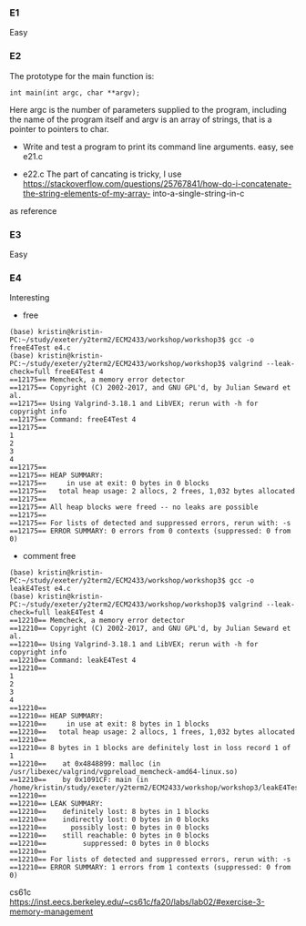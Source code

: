### E1
Easy

### E2
The prototype for the main function is:
```
int main(int argc, char **argv);
```
Here argc is the number of parameters supplied to the program, including the name of the program itself and argv is an array of strings, that is a pointer to pointers to char.

- Write and test a program to print its command line arguments. 
easy, see e21.c

- e22.c
The part of cancating is tricky, I use  
https://stackoverflow.com/questions/25767841/how-do-i-concatenate-the-string-elements-of-my-array-     into-a-single-string-in-c
  
as reference

### E3
Easy

### E4 
Interesting
- free
```
(base) kristin@kristin-PC:~/study/exeter/y2term2/ECM2433/workshop/workshop3$ gcc -o freeE4Test e4.c 
(base) kristin@kristin-PC:~/study/exeter/y2term2/ECM2433/workshop/workshop3$ valgrind --leak-check=full freeE4Test 4
==12175== Memcheck, a memory error detector
==12175== Copyright (C) 2002-2017, and GNU GPL'd, by Julian Seward et al.
==12175== Using Valgrind-3.18.1 and LibVEX; rerun with -h for copyright info
==12175== Command: freeE4Test 4
==12175== 
1
2
3
4
==12175== 
==12175== HEAP SUMMARY:
==12175==     in use at exit: 0 bytes in 0 blocks
==12175==   total heap usage: 2 allocs, 2 frees, 1,032 bytes allocated
==12175== 
==12175== All heap blocks were freed -- no leaks are possible
==12175== 
==12175== For lists of detected and suppressed errors, rerun with: -s
==12175== ERROR SUMMARY: 0 errors from 0 contexts (suppressed: 0 from 0)
```

- comment free
```
(base) kristin@kristin-PC:~/study/exeter/y2term2/ECM2433/workshop/workshop3$ gcc -o leakE4Test e4.c
(base) kristin@kristin-PC:~/study/exeter/y2term2/ECM2433/workshop/workshop3$ valgrind --leak-check=full leakE4Test 4
==12210== Memcheck, a memory error detector
==12210== Copyright (C) 2002-2017, and GNU GPL'd, by Julian Seward et al.
==12210== Using Valgrind-3.18.1 and LibVEX; rerun with -h for copyright info
==12210== Command: leakE4Test 4
==12210== 
1
2
3
4
==12210== 
==12210== HEAP SUMMARY:
==12210==     in use at exit: 8 bytes in 1 blocks
==12210==   total heap usage: 2 allocs, 1 frees, 1,032 bytes allocated
==12210== 
==12210== 8 bytes in 1 blocks are definitely lost in loss record 1 of 1
==12210==    at 0x4848899: malloc (in /usr/libexec/valgrind/vgpreload_memcheck-amd64-linux.so)
==12210==    by 0x1091CF: main (in /home/kristin/study/exeter/y2term2/ECM2433/workshop/workshop3/leakE4Test)
==12210== 
==12210== LEAK SUMMARY:
==12210==    definitely lost: 8 bytes in 1 blocks
==12210==    indirectly lost: 0 bytes in 0 blocks
==12210==      possibly lost: 0 bytes in 0 blocks
==12210==    still reachable: 0 bytes in 0 blocks
==12210==         suppressed: 0 bytes in 0 blocks
==12210== 
==12210== For lists of detected and suppressed errors, rerun with: -s
==12210== ERROR SUMMARY: 1 errors from 1 contexts (suppressed: 0 from 0)
```

cs61c  
https://inst.eecs.berkeley.edu/~cs61c/fa20/labs/lab02/#exercise-3-memory-management
